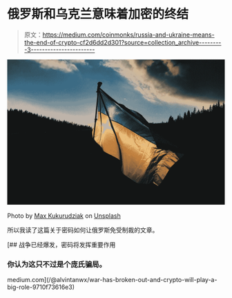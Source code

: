 # 俄罗斯和乌克兰意味着加密的终结

> 原文：<https://medium.com/coinmonks/russia-and-ukraine-means-the-end-of-crypto-cf2d6dd2d301?source=collection_archive---------3----------------------->

![](img/4095b3737d98f34f895fa1edeec29296.png)

Photo by [Max Kukurudziak](https://unsplash.com/@maxkuk?utm_source=medium&utm_medium=referral) on [Unsplash](https://unsplash.com?utm_source=medium&utm_medium=referral)

所以我读了这篇关于密码如何让俄罗斯免受制裁的文章。

[](/@alvintanwx/war-has-broken-out-and-crypto-will-play-a-big-role-9710f73616e3) [## 战争已经爆发，密码将发挥重要作用

### 你认为这只不过是个庞氏骗局。

medium.com](/@alvintanwx/war-has-broken-out-and-crypto-will-play-a-big-role-9710f73616e3)